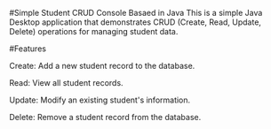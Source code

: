 #Simple Student CRUD Console Basaed in Java
This is a simple Java Desktop application that demonstrates CRUD (Create, Read, Update, Delete) operations for managing student data.

#Features

Create: Add a new student record to the database.

Read: View all student records.

Update: Modify an existing student's information.

Delete: Remove a student record from the database.
